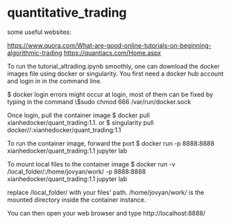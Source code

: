 # quantitative_trading

some useful websites:

https://www.quora.com/What-are-good-online-tutorials-on-beginning-algorithmic-trading
https://quantiacs.com/Home.aspx

To run the tutorial_altrading.ipynb smoothly, one can download the docker images file using docker or singularity.
You first need a docker hub account and login in in the command line.

$ docker login
errors might occur at login, most of them can be fixed by typing in the command
\\$sudo chmod 666 /var/run/docker.sock

Once login, pull the container image
$ docker pull xianhedocker/quant_trading:1.1. or
$ singularity pull docker//:xianhedocker/quant_trading:1.1

To run the container image, forward the port
$ docker run -p 8888:8888 xianhedocker/quant_trading:1.1 jupyter lab

To mount local files to the container image
$ docker run -v /local_folder/:/home/jovyan/work/ -p 8888:8888 xianhedocker/quant_trading:1.1 jupyter lab

replace /local_folder/ with your files' path.
/home/jovyan/work/ is the mounted directory inside the container instance.

You can then open your web browser and type http://localhost:8888/
